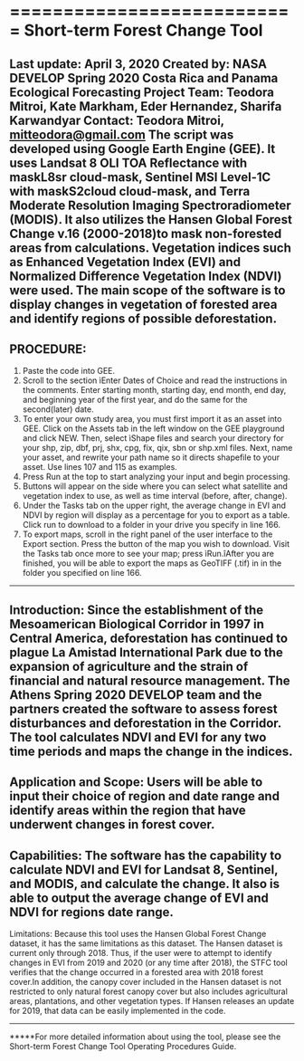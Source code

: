===========================
Short-term Forest Change Tool
===========================

Last update: April 3, 2020
Created by: NASA DEVELOP Spring 2020 Costa Rica and Panama Ecological Forecasting Project Team: Teodora Mitroi, Kate Markham, Eder Hernandez, Sharifa Karwandyar
Contact: Teodora Mitroi, mitteodora@gmail.com
The script was developed using Google Earth Engine (GEE). It uses Landsat 8 
OLI TOA Reflectance with maskL8sr cloud-mask, Sentinel MSI Level-1C with 
maskS2cloud cloud-mask, and Terra Moderate Resolution Imaging 
Spectroradiometer (MODIS). It also utilizes the Hansen Global Forest Change 
v.16 (2000-2018)to mask non-forested areas from calculations. Vegetation 
indices such as Enhanced Vegetation Index (EVI) and Normalized Difference 
Vegetation Index (NDVI) were used. The main scope of the software is to 
display changes in vegetation of forested area and identify regions of 
possible deforestation.
-----------------
PROCEDURE:
-----------------
1. Paste the code into GEE.
2. Scroll to the section ìEnter Dates of Choice and read the instructions in the comments. Enter starting month, starting day, end month, end day, and beginning year of the first year, and do the same for the second(later) date. 
3. To enter your own study area, you must first import it as an asset into GEE. Click on the Assets tab in the left window on the GEE playground and click NEW. Then, select ìShape files and search your directory for your shp, zip, dbf, prj, shx, cpg, fix, qix, sbn or shp.xml files. Next, name your asset, and rewrite your path name so it directs shapefile to your asset. Use lines 107 and 115 as examples.
4. Press Run at the top to start analyzing your input and begin processing.
5. Buttons will appear on the side where you can select what satellite and vegetation index to use, as well as time interval (before, after, change).
6. Under the Tasks tab on the upper right, the average change in EVI and NDVI by region will display as a percentage for you to export as a table. Click run to download to a folder in your drive you specify in line 166.
7. To export maps, scroll in the right panel of the user interface to the Export section. Press the button of the map you wish to download. Visit the Tasks tab once more to see your map; press ìRun.îAfter you are finished, you will be able to export the maps as GeoTIFF (.tif) in in the  folder you specified on line 166. 
-----------------
Introduction:
Since the establishment of the Mesoamerican Biological Corridor in 1997 in Central America, deforestation has continued to plague La Amistad International Park due to the expansion of agriculture and the strain of financial and natural resource management. The Athens Spring 2020 DEVELOP team and the partners created the software to assess forest disturbances and deforestation in the Corridor. The tool calculates NDVI and EVI for any two time periods and maps the change in the indices. 
-----------------
Application and Scope:
Users will be able to input their choice of region and date range and identify areas within the region that have underwent changes in forest cover.
-----------------
Capabilities:
The software has the capability to calculate NDVI and EVI for Landsat 8, Sentinel, and MODIS, and calculate the change. It also is able to output the average change of EVI and NDVI for regions date range. 
-----------------
Limitations: 
Because this tool uses the Hansen Global Forest Change dataset, it has the same limitations as this dataset. The Hansen dataset is current only through 2018. Thus, if the user were to attempt to identify changes in EVI from 2019 and 2020 (or any time after 2018), the STFC tool verifies that the change occurred in a forested area with 2018 forest cover.In addition, the canopy cover included in the Hansen dataset is not restricted to only natural forest canopy cover but also includes agricultural areas, plantations, and other vegetation types. If Hansen releases an update for 2019, that data can be easily implemented in the code. 

-----------------
*****For more detailed information about using the tool, please see the Short-term Forest Change Tool Operating Procedures Guide.
